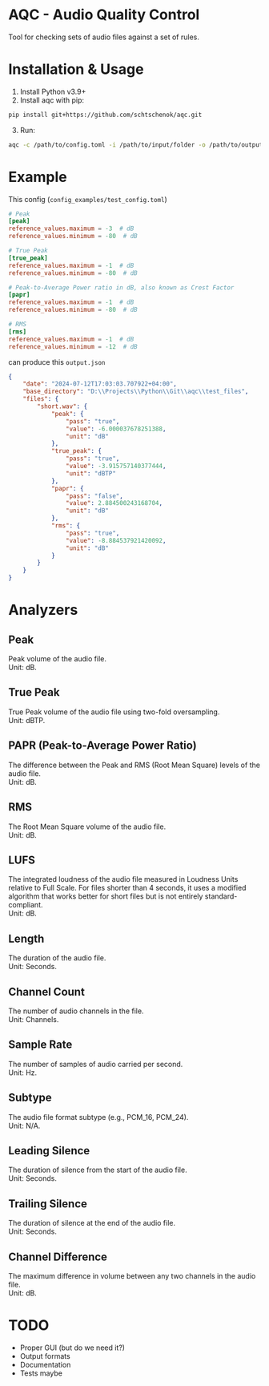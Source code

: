# AQC - Audio Quality Control

Tool for checking sets of audio files against a set of rules.

# Installation & Usage
1. Install Python v3.9+
2. Install aqc with pip:
```bash
pip install git+https://github.com/schtschenok/aqc.git
```
3. Run:
```bash
aqc -c /path/to/config.toml -i /path/to/input/folder -o /path/to/output/file.json
```

# Example
This config (`config_examples/test_config.toml`)
```toml
# Peak
[peak]
reference_values.maximum = -3  # dB
reference_values.minimum = -80  # dB

# True Peak
[true_peak]
reference_values.maximum = -1  # dB
reference_values.minimum = -80  # dB

# Peak-to-Average Power ratio in dB, also known as Crest Factor
[papr]
reference_values.maximum = -1  # dB
reference_values.minimum = -80  # dB

# RMS
[rms]
reference_values.maximum = -1  # dB
reference_values.minimum = -12  # dB
```
can produce this `output.json`
```json
{
    "date": "2024-07-12T17:03:03.707922+04:00",
    "base_directory": "D:\\Projects\\Python\\Git\\aqc\\test_files",
    "files": {
        "short.wav": {
            "peak": {
                "pass": "true",
                "value": -6.000037678251388,
                "unit": "dB"
            },
            "true_peak": {
                "pass": "true",
                "value": -3.915757140377444,
                "unit": "dBTP"
            },
            "papr": {
                "pass": "false",
                "value": 2.884500243168704,
                "unit": "dB"
            },
            "rms": {
                "pass": "true",
                "value": -8.884537921420092,
                "unit": "dB"
            }
        }
    }
}
```

# Analyzers

## Peak
Peak volume of the audio file.  
Unit: dB.

## True Peak
True Peak volume of the audio file using two-fold oversampling.  
Unit: dBTP.

## PAPR (Peak-to-Average Power Ratio)
The difference between the Peak and RMS (Root Mean Square) levels of the audio file.  
Unit: dB.

## RMS
The Root Mean Square volume of the audio file.  
Unit: dB.

## LUFS
The integrated loudness of the audio file measured in Loudness Units relative to Full Scale. For files shorter than 4 seconds, it uses a modified algorithm that works better for short files but is not entirely standard-compliant.  
Unit: dB.

## Length
The duration of the audio file.  
Unit: Seconds.

## Channel Count
The number of audio channels in the file.  
Unit: Channels.

## Sample Rate
The number of samples of audio carried per second.  
Unit: Hz.

## Subtype
The audio file format subtype (e.g., PCM_16, PCM_24).  
Unit: N/A.

## Leading Silence
The duration of silence from the start of the audio file.  
Unit: Seconds.

## Trailing Silence
The duration of silence at the end of the audio file.  
Unit: Seconds.

## Channel Difference
The maximum difference in volume between any two channels in the audio file.  
Unit: dB.

# TODO
* Proper GUI (but do we need it?)
* Output formats
* Documentation
* Tests maybe
